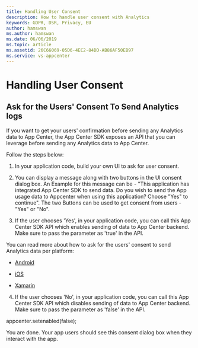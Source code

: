 ```yaml
---
title: Handling User Consent
description: How to handle user consent with Analytics
keywords: GDPR, DSR, Privacy, EU
author: hamswan
ms.author: hamswan
ms.date: 06/06/2019 
ms.topic: article 
ms.assetid: 26C66069-05D6-4EC2-84DD-AB86AF50EB97
ms.service: vs-appcenter
---
```


# Handling User Consent

## Ask for the Users' Consent To Send Analytics logs

If you want to get your users' confirmation before sending any Analytics data to App Center, the App Center SDK exposes an API that you can leverage before sending any Analytics data to App Center.

Follow the steps below:
1. In your application code, build your own UI to ask for user consent.

2. You can display a message along with two buttons in the UI consent dialog box. An Example for this message can be - "This application has integrated App Center SDK to send data. Do you wish to send the App usage data to Appcenter when using this application? Choose "Yes" to continue". The two Buttons can be used to get consent from users - "Yes" or "No". 

3. If the user chooses 'Yes', in your application code, you can call this App Center SDK API which enables sending of data to App Center backend. Make sure to pass the parameter as 'true' in the API.

You can read more about how to ask for the users' consent to send Analytics data per platform:
  
- [Android](https://docs.microsoft.com/en-us/appcenter/sdk/analytics/android#enable-or-disable-app-center-analytics-at-runtime)
- [iOS](https://docs.microsoft.com/en-us/appcenter/sdk/analytics/ios#enable-or-disable-app-center-analytics-at-runtime)

- [Xamarin](https://docs.microsoft.com/en-us/appcenter/sdk/analytics/xamarin#enable-or-disable-app-center-analytics-at-runtime)
     
    
4. If the user chooses 'No', in your application code, you can call this App Center SDK API which disables sending of data to App Center backend. Make sure to pass the parameter as 'false' in the API.

appcenter.setenabled(false);

You are done. Your app users should see this consent dialog box when they interact with the app. 
